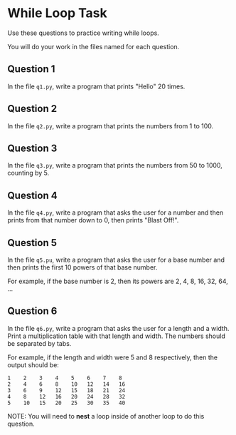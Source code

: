 # While Loop Task

Use these questions to practice writing while loops.

You will do your work in the files named for each question.

## Question 1

In the file `q1.py`, write a program that prints "Hello" 20 times.

## Question 2

In the file `q2.py`, write a program that prints the numbers from 1 to 100.

## Question 3

In the file `q3.py`, write a program that prints the numbers from 50 to 1000, counting by 5.

## Question 4

In the file `q4.py`, write a program that asks the user for a number and then prints from that number down to 0, then prints "Blast Off!".

## Question 5

In the file `q5.pu`, write a program that asks the user for a base number and then prints the first 10 powers of that base number.

For example, if the base number is 2, then its powers are 2, 4, 8, 16, 32, 64, ...

## Question 6

In the file `q6.py`, write a program that asks the user for a length and a width.  Print a multiplication table with that length and width.  The numbers should be separated by tabs.

For example, if the length and width were 5 and 8 respectively, then the output should be:
```
1    2    3    4    5    6    7    8
2    4    6    8    10   12   14   16
3    6    9    12   15   18   21   24
4    8    12   16   20   24   28   32
5    10   15   20   25   30   35   40
```

NOTE: You will need to **nest** a loop inside of another loop to do this question.
